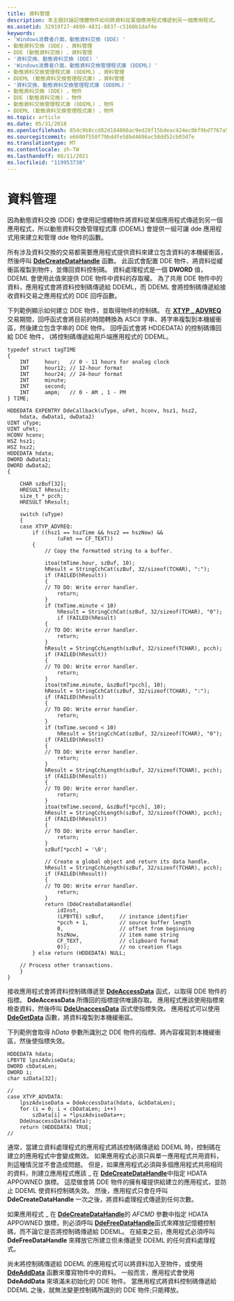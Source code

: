 ```yaml
---
title: 資料管理
description: 本主題討論記憶體物件如何將資料從某個應用程式傳遞到另一個應用程式。
ms.assetid: 32919f27-4699-4831-8837-c5160b1daf4e
keywords:
- 'Windows消費者介面，動態資料交換 (DDE) '
- 動態資料交換 (DDE) 、資料管理
- DDE (動態資料交換) 、資料管理
- '資料交換、動態資料交換 (DDE) '
- 'Windows消費者介面，動態資料交換管理程式庫 (DDEML) '
- 動態資料交換管理程式庫 (DDEML) 、資料管理
- DDEML (動態資料交換管理程式庫) ，資料管理
- '資料交換、動態資料交換管理程式庫 (DDEML) '
- 動態資料交換 (DDE) ，物件
- DDE (動態資料交換) ，物件
- 動態資料交換管理程式庫 (DDEML) 、物件
- DDEML (動態資料交換管理程式庫) ，物件
ms.topic: article
ms.date: 05/31/2018
ms.openlocfilehash: 85dc9b8ccd82d184866ac9ed28f15bdeac424ec0bf9bd7767a520dea69bc4d11
ms.sourcegitcommit: e6600f550f79bddfe58bd4696ac50dd52cb03d7e
ms.translationtype: MT
ms.contentlocale: zh-TW
ms.lasthandoff: 08/11/2021
ms.locfileid: "119953738"
---
```

# <a name="data-management"></a>資料管理

因為動態資料交換 (DDE) 會使用記憶體物件將資料從某個應用程式傳遞到另一個應用程式，所以動態資料交換管理程式庫 (DDEML) 會提供一組可讓 dde 應用程式用來建立和管理 dde 物件的函數。

所有涉及資料交換的交易都需要應用程式提供資料來建立包含資料的本機緩衝區，然後呼叫 [**DdeCreateDataHandle**](/windows/desktop/api/Ddeml/nf-ddeml-ddecreatedatahandle) 函數。 此函式會配置 DDE 物件、將資料從緩衝區複製到物件，並傳回資料控制碼。 資料處理程式是一個 **DWORD** 值，DDEML 會使用此值來提供 DDE 物件中資料的存取權。 為了共用 DDE 物件中的資料，應用程式會將資料控制碼傳遞給 DDEML，而 DDEML 會將控制碼傳遞給接收資料交易之應用程式的 DDE 回呼函數。

下列範例顯示如何建立 DDE 物件，並取得物件的控制碼。 在 [**XTYP \_ ADVREQ**](xtyp-advreq.md) 交易期間，回呼函式會將目前的時間轉換為 ASCII 字串、將字串複製到本機緩衝區，然後建立包含字串的 DDE 物件。 回呼函式會將 HDDEDATA) 的控制碼傳回給 DDE 物件， (將控制碼傳遞給用戶端應用程式的 DDEML。


```
typedef struct tagTIME 
{ 
    INT     hour;   // 0 - 11 hours for analog clock 
    INT     hour12; // 12-hour format 
    INT     hour24; // 24-hour format 
    INT     minute; 
    INT     second; 
    INT     ampm;   // 0 - AM , 1 - PM 
} TIME; 
 
HDDEDATA EXPENTRY DdeCallback(uType, uFmt, hconv, hsz1, hsz2, 
    hdata, dwData1, dwData2) 
UINT uType; 
UINT uFmt; 
HCONV hconv; 
HSZ hsz1; 
HSZ hsz2; 
HDDEDATA hdata; 
DWORD dwData1; 
DWORD dwData2; 
{ 
 
    CHAR szBuf[32];
    HRESULT hResult;
    size_t * pcch;
    HRESULT hResult; 
 
    switch (uType) 
    { 
    case XTYP_ADVREQ: 
        if ((hsz1 == hszTime && hsz2 == hszNow) && 
                (uFmt == CF_TEXT)) 
        { 
            // Copy the formatted string to a buffer. 
 
            itoa(tmTime.hour, szBuf, 10);
            hResult = StringCchCat(szBuf, 32/sizeof(TCHAR), ":"); 
            if (FAILED(hResult))
            {
            // TO DO: Write error handler.
                return;
            }
            if (tmTime.minute < 10)
                hResult = StringCchCat(szBuf, 32/sizeof(TCHAR), "0"); 
                if (FAILED(hResult)
            {
            // TO DO: Write error handler.
                return;
            } 
            hResult = StringCchLength(szBuf, 32/sizeof(TCHAR), pcch);
            if (FAILED(hResult))
            {
            // TO DO: Write error handler.
                return;
            }
            itoa(tmTime.minute, &szBuf[*pcch], 10);
            hResult = StringCchCat(szBuf, 32/sizeof(TCHAR), ":"); 
            if (FAILED(hResult)
            {
            // TO DO: Write error handler.
                return;
            }
            if (tmTime.second < 10) 
                hResult = StringCchCat(szBuf, 32/sizeof(TCHAR), "0"); 
            if (FAILED(hResult)
            {
            // TO DO: Write error handler.
                return;
            }
            hResult = StringCchLength(szBuf, 32/sizeof(TCHAR), pcch);
            if (FAILED(hResult))
            {
            // TO DO: Write error handler.
                return;
            }
            itoa(tmTime.second, &szBuf[*pcch], 10);
            hResult = StringCchLength(szBuf, 32/sizeof(TCHAR), pcch);
            if (FAILED(hResult))
            {
            // TO DO: Write error handler.
                return;
            } 
            szBuf[*pcch] = '\0'; 
 
            // Create a global object and return its data handle. 
            hResult = StringCchLength(szBuf, 32/sizeof(TCHAR), pcch);
            if (FAILED(hResult))
            {
            // TO DO: Write error handler.
                return;
            }
            return (DdeCreateDataHandle( 
                idInst, 
                (LPBYTE) szBuf,     // instance identifier 
                *pcch + 1,          // source buffer length 
                0,                  // offset from beginning 
                hszNow,             // item name string 
                CF_TEXT,            // clipboard format 
                0));                // no creation flags 
        } else return (HDDEDATA) NULL; 
 
    // Process other transactions. 
    } 
} 
```



接收應用程式會將資料控制碼傳遞至 [**DdeAccessData**](/windows/desktop/api/Ddeml/nf-ddeml-ddeaccessdata) 函式，以取得 DDE 物件的指標。 **DdeAccessData** 所傳回的指標提供唯讀存取。 應用程式應該使用指標來檢查資料，然後呼叫 [**DdeUnaccessData**](/windows/desktop/api/Ddeml/nf-ddeml-ddeunaccessdata) 函式使指標失效。 應用程式可以使用 [**DdeGetData**](/windows/desktop/api/Ddeml/nf-ddeml-ddegetdata) 函數，將資料複製到本機緩衝區。

下列範例會取得 *hData* 參數所識別之 DDE 物件的指標、將內容複寫到本機緩衝區，然後使指標失效。


```
HDDEDATA hdata; 
LPBYTE lpszAdviseData; 
DWORD cbDataLen; 
DWORD i; 
char szData[32]; 
 
// 
case XTYP_ADVDATA: 
    lpszAdviseData = DdeAccessData(hdata, &cbDataLen); 
    for (i = 0; i < cbDataLen; i++) 
        szData[i] = *lpszAdviseData++; 
    DdeUnaccessData(hdata); 
    return (HDDEDATA) TRUE; 
//
```



通常，當建立資料處理程式的應用程式將該控制碼傳遞給 DDEML 時，控制碼在建立的應用程式中會變成無效。 如果應用程式必須只與單一應用程式共用資料，則這種情況並不會造成問題。 但是，如果應用程式必須與多個應用程式共用相同的資料，則建立應用程式應該 \_ 在 [**DdeCreateDataHandle**](/windows/desktop/api/Ddeml/nf-ddeml-ddecreatedatahandle)中指定 HDATA APPOWNED 旗標。 這麼做會將 DDE 物件的擁有權提供給建立的應用程式，並防止 DDEML 使資料控制碼失效。 然後，應用程式只會在呼叫 **DdeCreateDataHandle** 一次之後，將資料處理程式傳遞到任何次數。

如果應用程式 \_ 在 [**DdeCreateDataHandle**](/windows/desktop/api/Ddeml/nf-ddeml-ddecreatedatahandle)的 *AFCMD* 參數中指定 HDATA APPOWNED 旗標，則必須呼叫 [**DdeFreeDataHandle**](/windows/desktop/api/Ddeml/nf-ddeml-ddefreedatahandle)函式來釋放記憶體控制碼，而不論它是否將控制碼傳遞給 DDEML。 在結束之前，應用程式必須呼叫 **DdeFreeDataHandle** 來釋放它所建立但未傳遞至 DDEML 的任何資料處理程式。

尚未將控制碼傳遞給 DDEML 的應用程式可以將資料加入至物件，或使用 [**DdeAddData**](/windows/desktop/api/Ddeml/nf-ddeml-ddeadddata) 函數來覆寫物件中的資料。 一般而言，應用程式會使用 **DdeAddData** 來填滿未初始化的 DDE 物件。 當應用程式將資料控制碼傳遞給 DDEML 之後，就無法變更控制碼所識別的 DDE 物件;只能釋放。

 

 




